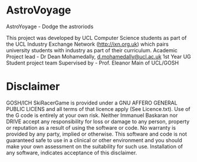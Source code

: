 # AstroVoyage
AstroYoyage - Dodge the astroriods

This project was developed by UCL Computer Science students as part of the UCL Industry Exchange Network (http://ixn.org.uk) which pairs university students with industry as part of their curriculum. Academic Project lead - Dr Dean Mohamedally, d.mohamedally@ucl.ac.uk 1st Year UG Student project team Supervised by - Prof. Eleanor Main of UCL/GOSH


# Disclaimer 

GOSH/ICH SkiRacerGame is provided under a GNU AFFERO GENERAL PUBLIC LICENS and all terms of that licence apply (See Licence.txt). Use of the G code is entirely at your own risk. Neither Immanuel Baskaran nor DRIVE accept any responsibility for loss or damage to any person, property or reputation as a result of using the software or code. No warranty is provided by any party, implied or otherwise. This software and code is not guaranteed safe to use in a clinical or other environment and you should make your own assessment on the suitability for such use. Installation of any software, indicates acceptance of this disclaimer.